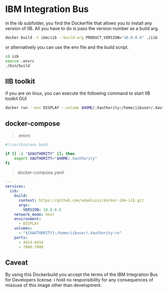 # IBM Integration Bus

in the iib subfolder, you find the Dockerfile that allows you to install any version of IIB.
All you have to do is pass the version number as a build arg.

```sh
docker build -t ibm/iib --build-arg PRODUCT_VERSION="10.0.0.8" ./iib
```

or alternatively you can use the env file and the build script.

```sh
cd iib
source .envrc
./bin/build
```

## IIB toolkit

if you are on linux, you can execute the following command to start IIB toolkit GUI

```sh
docker run --env DISPLAY --volume $HOME/.Xauthority:/home/iibuser/.Xauthority ibm/iib toolkit
```

## docker-compose

> .envrc

```sh
#!/usr/bin/env bash

if [[ -z "$XAUTHORITY" ]]; then
	export XAUTHORITY="$HOME/.Xauthority"
fi

```

> docker-compose.yaml

```yaml
---
services:
  iib:
    build:
      context: https://github.com/adamluzsi/docker-ibm-iib.git
      args:
        VERSION: 10.0.0.8
    network_mode: host
    environment:
      - DISPLAY
    volumes:
      - "${XAUTHORITY}:/home/iibuser/.Xauthority:ro"
    ports:
      - 4414:4414
      - 7800:7800

```

## Caveat

By using this Dockerbuild you accept the terms of the IBM Integration Bus for Developers license.
i hold no responsibility for any consequences of missuse of this image other than development.
